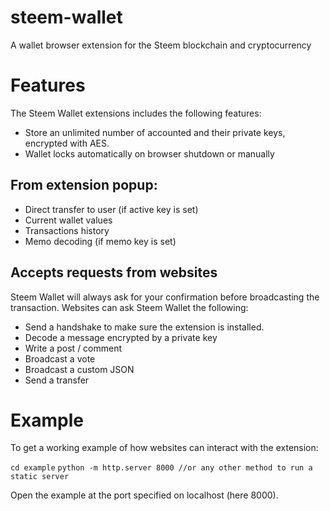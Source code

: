 # steem-wallet
A wallet browser extension for the Steem blockchain and cryptocurrency

# Features

The Steem Wallet extensions includes the following features:
- Store an unlimited number of accounted and their private keys, encrypted with AES.
- Wallet locks automatically on browser shutdown or manually

## From extension popup:
- Direct transfer to user (if active key is set)
- Current wallet values
- Transactions history
- Memo decoding (if memo key is set)

## Accepts requests from websites
Steem Wallet will always ask for your confirmation before broadcasting the transaction.
Websites can ask Steem Wallet the following:
- Send a handshake to make sure the extension is installed.
- Decode a message encrypted by a private key
- Write a post / comment
- Broadcast a vote
- Broadcast a custom JSON
- Send a transfer

# Example

To get a working example of how websites can interact with the extension:

`cd example`
`python -m http.server 8000 //or any other method to run a static server`

Open the example at the port specified on localhost (here 8000).
